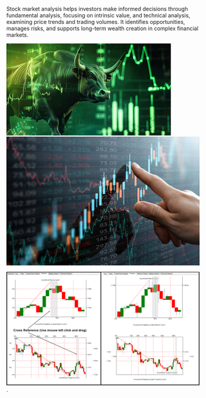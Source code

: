 Stock market analysis helps investors make informed decisions through fundamental analysis, focusing on intrinsic value, and technical analysis, examining price trends and trading volumes. It identifies opportunities, manages risks, and supports long-term wealth creation in complex financial markets.

![image_alt](https://github.com/Nitin9304/Stoke-Market-Analysis/blob/06b9620ae3e8e5268c8c913458b71e6594c9fbba/image.jpg)
![image_alt](https://github.com/Nitin9304/Stoke-Market-Analysis/blob/f8a7629be0a67e74ce0492014b2ecbb89cac2d29/istockphoto.jpg)

![image_alt](https://github.com/Nitin9304/Stoke-Market-Analysis/blob/2ce596d2ff86e9b9d9256091e620757cbc93e5d3/Stock-Market-Prediction.png).
